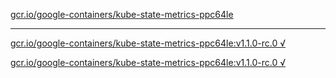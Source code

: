 [gcr.io/google-containers/kube-state-metrics-ppc64le](https://hub.docker.com/r/anjia0532/google-containers.kube-state-metrics-ppc64le/tags/) 

----
[gcr.io/google-containers/kube-state-metrics-ppc64le:v1.1.0-rc.0 √](https://hub.docker.com/r/anjia0532/google-containers.kube-state-metrics-ppc64le/tags/)

[gcr.io/google-containers/kube-state-metrics-ppc64le:v1.1.0-rc.0 √](https://hub.docker.com/r/anjia0532/google-containers.kube-state-metrics-ppc64le/tags/)

